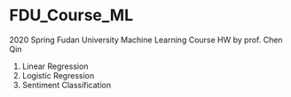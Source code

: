 # FDU_Course_ML
2020 Spring Fudan University Machine Learning Course HW by prof. Chen Qin
1. Linear Regression
2. Logistic Regression
3. Sentiment Classification
